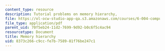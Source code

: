 ```yaml
---
content_type: resource
description: Tutorial problems on memory hierarchy,
file: https://ol-ocw-studio-app-qa.s3.amazonaws.com/courses/6-004-computation-structures-spring-2009/8373c266c9ccfe7b758981f76be247c1_MIT6_004s09_tutor15.pdf
file_type: application/pdf
parent_uid: 70f5eb24-11d2-7699-9d92-b0c6f5c4ac94
resourcetype: Document
title: Memory hierarchy
uid: 8373c266-c9cc-fe7b-7589-81f76be247c1
---
```

